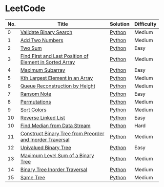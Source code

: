 LeetCode
========

|No.|Title|Solution|Difficulty|
|---|-----|--------|----------|
|0|[Validate Binary Search](https://leetcode.com/problems/validate-binary-search-tree/)|[Python](./python/ValidateBinarySearchTree.py)|Medium|
|1|[Add Two Numbers](https://leetcode.com/problems/add-two-numbers/)|[Python](./python/AddTwoNumbersAsLinkedList.py)|Medium|
|2|[Two Sum](https://leetcode.com/problems/two-sum/)|[Python](./python/TwoSum.py)|Easy|
|3|[Find First and Last Position of Element in Sorted Array](https://leetcode.com/problems/find-first-and-last-position-of-element-in-sorted-array/)|[Python](./python/FindFirstLastPositionElementSortedArray.py)|Medium|
|4|[Maximum Subarray](https://leetcode.com/problems/maximum-subarray/)|[Python](./python/MaximumSubarray.py)|Easy|
|5|[Kth Largest Element in an Array](https://leetcode.com/problems/kth-largest-element-in-an-array/)|[Python](./python/KthLargestElementArray.py)|Medium|
|6|[Queue Reconstruction by Height](https://leetcode.com/problems/queue-reconstruction-by-height/)|[Python](./python/QueueReconstructionHeight.py)|Medium|
|7|[Ransom Note](https://leetcode.com/problems/ransom-note/)|[Python](./python/RansomNote.py)|Easy|
|8|[Permutations](https://leetcode.com/problems/permutations/)|[Python](./python/Permutations.py)|Medium|
|9|[Sort Colors](https://leetcode.com/problems/sort-colors/)|[Python](./python/SortColors.py)|Medium|
|10|[Reverse Linked List](https://leetcode.com/problems/reverse-linked-list/)|[Python](./python/ReverseLinkedList.py)|Easy|
|10|[Find Median from Data Stream](https://leetcode.com/problems/find-median-from-data-stream/)|[Python](./python/FindMedianDataStream.py)|Hard|
|11|[Construct Binary Tree from Preorder and Inorder Traversal](https://leetcode.com/problems/construct-binary-tree-from-preorder-and-inorder-traversal/)|[Python](./python/ConstructBinaryTreePreorderInorderTraversal.py)|Medium|
|12|[Univalued Binary Tree](https://leetcode.com/problems/univalued-binary-tree/)|[Python](./python/UnivaluedBinaryTree.py)|Easy|
|13|[Maximum Level Sum of a Binary Tree](https://leetcode.com/problems/maximum-level-sum-of-a-binary-tree/)|[Python](./python/MaximumLevelSumBinaryTree.py)|Medium|
|14|[Binary Tree Inorder Traversal](https://leetcode.com/problems/binary-tree-inorder-traversal/)|[Python](./python/BinaryTreeInorderTraversal.py)|Medium|
|15|[Same Tree](https://leetcode.com/problems/same-tree/)|[Python](./python/SameTree.py)|Medium|
